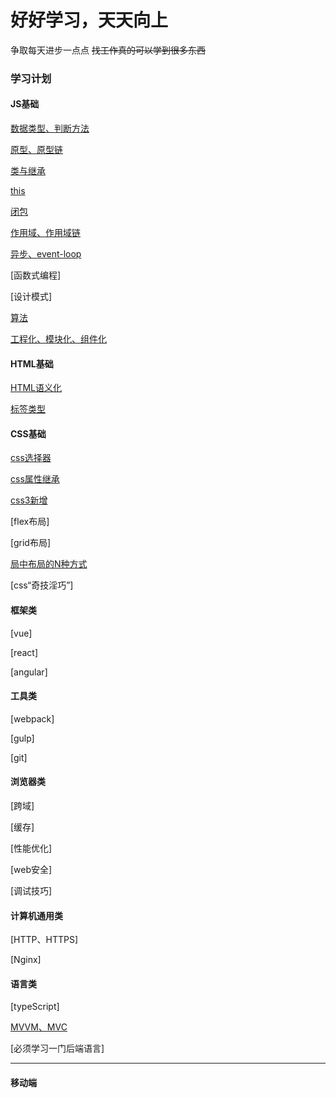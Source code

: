 # 好好学习，天天向上
争取每天进步一点点
~~找工作真的可以学到很多东西~~
### 学习计划
#### JS基础
[数据类型、判断方法](./js/datatype.md)

[原型、原型链](./js/prototype.md)
   
[类与继承](./js/class.md)

[this](./js/this.md)

[闭包](./js/closure.md)

[作用域、作用域链](./js/scope.md)

[异步、event-loop](./js/async.md)

[函数式编程]

[设计模式]

[算法](./js/algorithms.md)

[工程化、模块化、组件化](./js/global.md)

#### HTML基础
[HTML语义化](./html/semantic.md)

[标签类型](./html/tag.md)

#### CSS基础
[css选择器](./css/selector.md)

[css属性继承](./css/inherit.md)

[css3新增](./css/add.md)

[flex布局]

[grid布局]

[局中布局的N种方式](./css/center-layout.md)

[css“奇技淫巧”]

#### 框架类
[vue]

[react]

[angular]
#### 工具类
[webpack]

[gulp]

[git]

#### 浏览器类
[跨域]

[缓存]

[性能优化]

[web安全]

[调试技巧]

#### 计算机通用类
[HTTP、HTTPS]

[Nginx]

#### 语言类
[typeScript]

[MVVM、MVC](./language/mvc-mvvm.md)

[必须学习一门后端语言]

---
#### 移动端